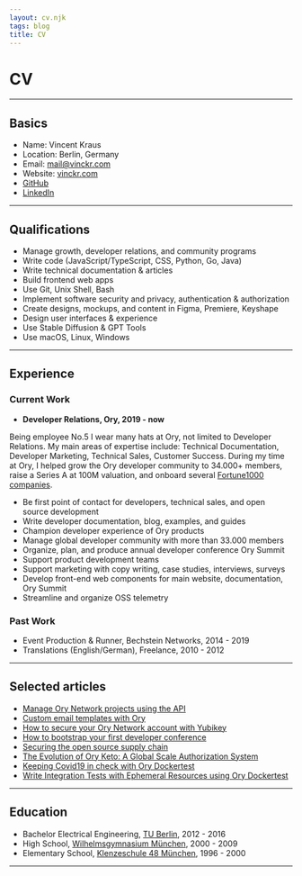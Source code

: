 ```yaml
---
layout: cv.njk
tags: blog
title: CV
---
```


# CV

---

## Basics

- Name: Vincent Kraus
- Location: Berlin, Germany
- Email: [mail@vinckr.com](mailto:mail@vinckr.com)
- Website: [vinckr.com](https://vinckr.com/)
- [GitHub](https://github.com/vinckr)
- [LinkedIn](https://www.linkedin.com/in/vincent-kraus-575b5920b/)

---

## Qualifications

- Manage growth, developer relations, and community programs
- Write code (JavaScript/TypeScript, CSS, Python, Go, Java)
- Write technical documentation & articles
- Build frontend web apps
- Use Git, Unix Shell, Bash
- Implement software security and privacy, authentication & authorization
- Create designs, mockups, and content in Figma, Premiere, Keyshape
- Design user interfaces & experience
- Use Stable Diffusion & GPT Tools
- Use macOS, Linux, Windows

---

## Experience

### Current Work

- **Developer Relations, Ory, 2019 - now**

Being employee No.5 I wear many hats at Ory, not limited to Developer Relations. My main areas of expertise include: Technical Documentation, Developer Marketing, Technical Sales, Customer Success. During my time at Ory, I helped grow the Ory developer community to 34.000+ members, raise a Series A at 100M valuation, and onboard several [Fortune1000 companies](https://www.ory.sh/adopters/).

- Be first point of contact for developers, technical sales, and open source development
- Write developer documentation, blog, examples, and guides
- Champion developer experience of Ory products
- Manage global developer community with more than 33.000 members
- Organize, plan, and produce annual developer conference Ory Summit
- Support product development teams
- Support marketing with copy writing, case studies, interviews, surveys
- Develop front-end web components for main website, documentation, Ory Summit
- Streamline and organize OSS telemetry

### Past Work

- Event Production & Runner, Bechstein Networks, 2014 - 2019
- Translations (English/German), Freelance, 2010 - 2012

---

## Selected articles

- [Manage Ory Network projects using the API](https://www.ory.sh/projects-api-management-guide/)
- [Custom email templates with Ory](https://www.ory.sh/custom-email-templates/)
- [How to secure your Ory Network account with Yubikey](https://www.ory.sh/hardware-token-mfa-authentication-for-ory-cloud-accounts/)
- [How to bootstrap your first developer conference](https://www.ory.sh/digital-developer-conference-guide-tips/)
- [Securing the open source supply chain](https://www.ory.sh/sustainable-open-source-software-supply-chain-maintainer/)
- [The Evolution of Ory Keto: A Global Scale Authorization System](https://www.ory.sh/keto-zanzibar-evolution/)
- [Keeping Covid19 in check with Ory Dockertest](https://www.ory.sh/dockertest-gaen-google-apple-exposure-notification-covid-19/)
- [Write Integration Tests with Ephemeral Resources using Ory Dockertest](https://gopheradvent.com/calendar/2021/dockertest/)

---

## Education

- Bachelor Electrical Engineering, [TU Berlin](https://www.tu.berlin/), 2012 - 2016
- High School, [Wilhelmsgymnasium München](<https://en.wikipedia.org/wiki/Wilhelmsgymnasium_(Munich)>), 2000 - 2009
- Elementary School, [Klenzeschule 48 München](https://www.klenzeschule.de/), 1996 - 2000

---
